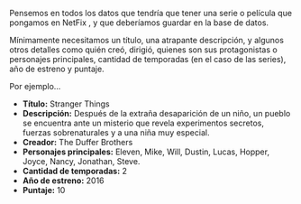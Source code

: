 Pensemos en todos los datos que tendría que tener una serie o película que pongamos en NetFix , y que deberíamos guardar en la base de datos. 

Mínimamente necesitamos un título, una atrapante descripción, y algunos otros detalles como quién creó, dirigió, quienes son sus protagonistas o personajes principales, cantidad de temporadas (en el caso de las series), año de estreno y puntaje. 

Por ejemplo...

* **Título:** Stranger Things
* **Descripción:** Después de la extraña desaparición de un niño, un pueblo se encuentra ante un misterio que revela experimentos secretos, fuerzas sobrenaturales y a una niña muy especial. 
* **Creador:** The Duffer Brothers
* **Personajes principales:** Eleven, Mike, Will, Dustin, Lucas, Hopper, Joyce, Nancy, Jonathan, Steve.
* **Cantidad de temporadas:** 2
* **Año de estreno:** 2016
* **Puntaje:** 10
